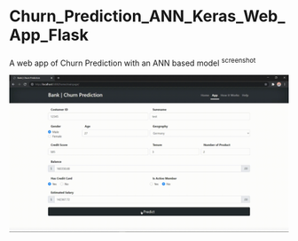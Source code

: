 # Churn_Prediction_ANN_Keras_Web_App_Flask

A web app of Churn Prediction with an ANN based model
<sup>screenshot<sup>

<p align="center"><img src="demo/1.gif" width="600" />
